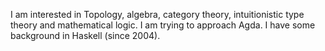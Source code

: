 I am interested in Topology, algebra, category theory, intuitionistic type theory and mathematical logic.
I am trying to approach Agda.
I have some background in Haskell (since 2004).
<!--
- 👋 Hi, I’m @alignalghii
- 👀 I’m interested in ...
- 🌱 I’m currently learning ...
- 💞️ I’m looking to collaborate on ...
- 📫 How to reach me ...
-->

<!---
alignalghii/alignalghii is a ✨ special ✨ repository because its `README.md` (this file) appears on your GitHub profile.
You can click the Preview link to take a look at your changes.
--->
